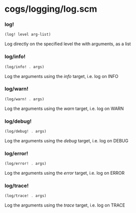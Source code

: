 # cogs/logging/log.scm
### **log!**
```scheme
(log! level arg-list)
```
Log directly on the specified level the with arguments, as a list
### **log/info!**
```scheme
(log/info! . args)
```
Log the arguments using the *info* target, i.e. log on INFO
### **log/warn!**
```scheme
(log/warn! . args)
```
Log the arguments using the *warn* target, i.e. log on WARN
### **log/debug!**
```scheme
(log/debug! . args)
```
Log the arguments using the *debug* target, i.e. log on DEBUG
### **log/error!**
```scheme
(log/error! . args)
```
Log the arguments using the *error* target, i.e. log on ERROR
### **log/trace!**
```scheme
(log/trace! . args)
```
Log the arguments using the *trace* target, i.e. log on TRACE
